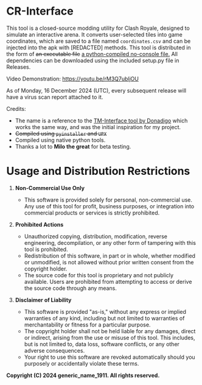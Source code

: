 # CR-Interface

This tool is a closed-source modding utility for Clash Royale, designed to simulate an interactive arena. It converts user-selected tiles into game coordinates, which are saved to a file named `coordinates.csv` and can be injected into the apk with [REDACTED] methods.
This tool is distributed in the form of ~~an executable file~~ [a python-compiled no-console file.](https://docs.python.org/2/using/windows.html#executing-scripts) 
All dependencies can be downloaded using the included setup.py file in Releases.

Video Demonstration: https://youtu.be/rM3Q7ubljOU

As of Monday, 16 December 2024 (UTC), every subsequent release will have a virus scan report attached to it.

Credits:
   - The name is a reference to the [TM-Interface tool by Donadigo](https://donadigo.com/tminterface/) which works the same way, and was the initial inspiration for my project.
   - ~~Compiled using `pyinstaller` and `UPX`~~
   - Compiled using native python tools.
   - Thanks a lot to **Milo the great** for beta testing.

# Usage and Distribution Restrictions  

1. **Non-Commercial Use Only**  
   - This software is provided solely for personal, non-commercial use. Any use of this tool for profit, business purposes, or integration into commercial products or services is strictly prohibited.  

2. **Prohibited Actions**  
   - Unauthorized copying, distribution, modification, reverse engineering, decompilation, or any other form of tampering with this tool is prohibited.  
   - Redistribution of this software, in part or in whole, whether modified or unmodified, is not allowed without prior written consent from the copyright holder.   
   - The source code for this tool is proprietary and not publicly available. Users are prohibited from attempting to access or derive the source code through any means.  

3. **Disclaimer of Liability**  
   - This software is provided "as-is," without any express or implied warranties of any kind, including but not limited to warranties of merchantability or fitness for a particular purpose.  
   - The copyright holder shall not be held liable for any damages, direct or indirect, arising from the use or misuse of this tool. This includes, but is not limited to, data loss, software conflicts, or any other adverse consequences.  
   - Your right to use this software are revoked automatically should you purposely or accidentally violate these terms.

 **Copyright (C) 2024 generic_name_1911. All rights reserved.**
